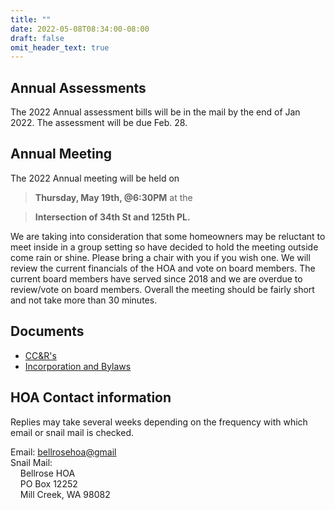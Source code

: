```yaml
---
title: ""
date: 2022-05-08T08:34:00-08:00
draft: false
omit_header_text: true
---
```

## Annual Assessments
The 2022 Annual assessment bills will be in the mail by the end of Jan 2022.  The assessment will be due Feb. 28.

## Annual Meeting
The 2022 Annual meeting will be held on 

> **Thursday, May 19th, @6:30PM**
at the 

> **Intersection of 34th St and 125th PL.**

We are taking into consideration that some homeowners may be reluctant to meet inside in a group setting so have decided to hold the meeting outside come rain or shine. Please bring a chair with you if you wish one. We will review the current financials of the HOA and vote on board members. The current board members have served since 2018 and we are overdue to review/vote on board members. Overall the meeting should be fairly short and not take more than 30 minutes.

## Documents

+ [CC&R's](/files/CCNRs.pdf)
+ [Incorporation and Bylaws](/files/Incorporation_and_Bylaws.pdf)

## HOA Contact information
Replies may take several weeks depending on the frequency with which email or snail mail is checked.

Email: [bellrosehoa@gmail](mailto:bellrosehoa@gmail.com) <br />
Snail Mail: <br />
&nbsp;&nbsp;&nbsp;&nbsp;Bellrose HOA <br />
&nbsp;&nbsp;&nbsp;&nbsp;PO Box 12252 <br />
&nbsp;&nbsp;&nbsp;&nbsp;Mill Creek, WA 98082